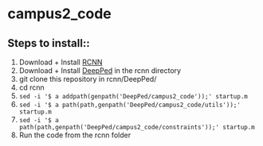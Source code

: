# campus2_code

## Steps to install::

1. Download + Install [RCNN](https://github.com/rbgirshick/rcnn)
2. Download + Install [DeepPed](https://github.com/DenisTome/DeepPed) in the rcnn directory
3. git clone this repository in rcnn/DeepPed/
4. cd rcnn
5. ```sed -i '$ a addpath(genpath('DeepPed/campus2_code'));' startup.m```
6. ```sed -i '$ a path(path,genpath('DeepPed/campus2_code/utils'));' startup.m```
7. ```sed -i '$ a path(path,genpath('DeepPed/campus2_code/constraints'));' startup.m```
8. Run the code from the rcnn folder


